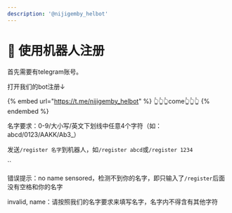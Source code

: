 ```yaml
---
description: '@nijigemby_helbot'
---
```


# 🤖 使用机器人注册

首先需要有telegram账号。

打开我们的bot注册↓

{% embed url="https://t.me/nijigemby_helbot" %}
👆👆👆come👆👆👆
{% endembed %}

名字要求：0-9/大小写/英文下划线中任意4个字符（如：abcd/0123/AAKK/Ab3\_）



发送`/register 名字`到机器人，如`/register abcd`或`/register 1234`

``

错误提示：no name sensored，检测不到你的名字，即只输入了`/register`后面没有空格和你的名字

invalid, name：请按照我们的名字要求来填写名字，名字内不得含有其他字符
